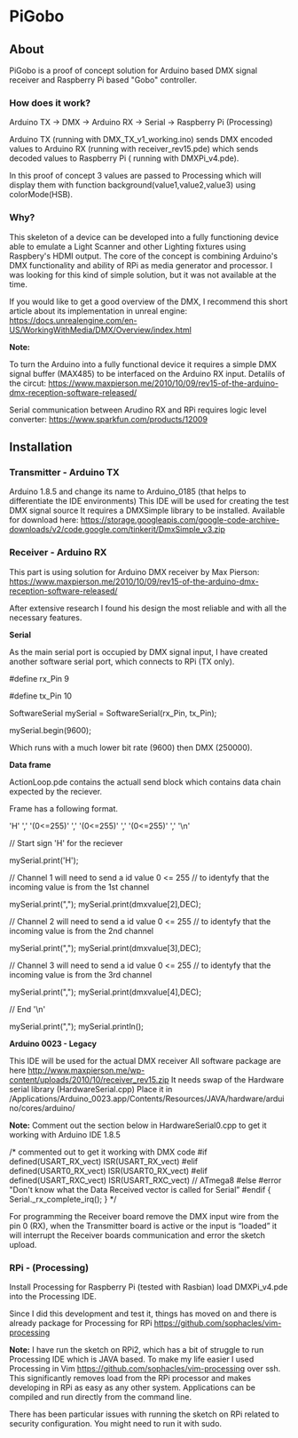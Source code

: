 # PiGobo

## About

PiGobo is a proof of concept solution for Arduino based DMX signal receiver and Raspberry Pi based "Gobo" controller.

### How does it work?

Arduino TX -> DMX -> Arduino RX -> Serial -> Raspberry Pi (Processing)

Arduino TX (running with DMX_TX_v1_working.ino) sends DMX encoded values to Arduino RX (running with receiver_rev15.pde) 
which sends decoded values to Raspberry Pi ( running with DMXPi_v4.pde).

In this proof of concept 3 values are passed to Processing which will display them with function background(value1,value2,value3) using colorMode(HSB).

### Why?

This skeleton of a device can be developed into a fully functioning device able to emulate a Light Scanner and other Lighting fixtures using Raspbery's HDMI output. The core of the concept is combining Arduino's DMX functionality and ability of RPi as media generator and processor.
I was looking for this kind of simple solution, but it was not available at the time.

If you would like to get a good overview of the DMX, I recommend this short article about its implementation in unreal engine:
https://docs.unrealengine.com/en-US/WorkingWithMedia/DMX/Overview/index.html

**Note:**

To turn the Arduino into a fully functional device it requires a simple DMX signal buffer (MAX485) to be interfaced on the Arduino RX input.
Detalils of the circut: 
https://www.maxpierson.me/2010/10/09/rev15-of-the-arduino-dmx-reception-software-released/

Serial communication between Arudino RX and RPi requires logic level converter:
https://www.sparkfun.com/products/12009

## Installation

### Transmitter - Arduino TX


Arduino 1.8.5 and change its name to Arduino_0185 (that helps to differentiate the IDE environments)
This IDE will be used for creating the test DMX signal source
It requires a DMXSimple library to be installed.
Available for download here:
https://storage.googleapis.com/google-code-archive-downloads/v2/code.google.com/tinkerit/DmxSimple_v3.zip

### Receiver - Arduino RX

This part is using solution for Arduino DMX receiver by Max Pierson: 
https://www.maxpierson.me/2010/10/09/rev15-of-the-arduino-dmx-reception-software-released/

After extensive research I found his design the most reliable and with all the necessary features.  

**Serial**

As the main serial port is occupied by DMX signal input, I have created another software serial port, which connects to RPi (TX only).

#define rx_Pin 9

#define tx_Pin 10


SoftwareSerial mySerial =  SoftwareSerial(rx_Pin, tx_Pin);

mySerial.begin(9600);

Which runs with a much lower bit rate (9600) then DMX (250000).

**Data frame**

ActionLoop.pde contains the actuall send block which contains data chain expected by the reciever.

Frame has a following format.

'H' ',' '(0<=255)' ',' '(0<=255)' ',' '(0<=255)' ',' '\n'


  // Start sign 'H' for the reciever 
 
  mySerial.print('H');
  

  // Channel 1 will need to send a id value 0 <= 255 
  // to identyfy that the incoming value is from the 1st channel 

  mySerial.print(",");
  mySerial.print(dmxvalue[2],DEC);

  
  // Channel 2 will need to send a id value 0 <= 255 
  // to identyfy that the incoming value is from the 2nd channel 
  
  mySerial.print(",");
  mySerial.print(dmxvalue[3],DEC);


  // Channel 3 will need to send a id value 0 <= 255 
  // to identyfy that the incoming value is from the 3rd channel 
  
  mySerial.print(",");
  mySerial.print(dmxvalue[4],DEC);
  
  // End '\n'

  mySerial.print(",");
  mySerial.println();


**Arduino 0023 - Legacy**

This IDE will be used for the actual DMX receiver
All software package are here http://www.maxpierson.me/wp-content/uploads/2010/10/receiver_rev15.zip
It needs swap of the Hardware serial library (HardwareSerial.cpp)
Place it in /Applications/Arduino_0023.app/Contents/Resources/JAVA/hardware/arduino/cores/arduino/

**Note:**
Comment out the section below in HardwareSerial0.cpp to get it working with Arduino IDE 1.8.5

/* commented out to get it working with DMX code 
        #if defined(USART_RX_vect) ISR(USART_RX_vect)
        #elif defined(USART0_RX_vect) ISR(USART0_RX_vect)
        #elif defined(USART_RXC_vect) ISR(USART_RXC_vect) // ATmega8
        #else
        #error "Don't know what the Data Received vector is called for Serial”
        #endif
        { Serial._rx_complete_irq(); }
        */

For programming the Receiver board remove the DMX input wire from the pin 0 (RX), when the Transmitter board is active or the input is “loaded” it will interrupt the Receiver boards communication and error the sketch upload.

### RPi - (Processing)

Install Processing for Raspberry Pi (tested with Rasbian) load DMXPi_v4.pde into the Processing IDE.

Since I did this development and test it, things has moved on and there is already package for Processing for RPi
https://github.com/sophacles/vim-processing


**Note:**
I have run the sketch on RPi2, which has a bit of struggle to run Processing IDE which is JAVA based.
To make my life easier I used Processing in Vim https://github.com/sophacles/vim-processing over ssh.
This significantly removes load from the RPi processor and makes developing in RPi as easy as any other system.
Applications can be compiled and run directly from the command line.

There has been particular issues with running the sketch on RPi related to security configuration.
You might need to run it with sudo.


